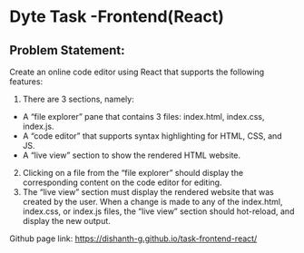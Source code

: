 # Dyte Task -Frontend(React)

## Problem Statement:
Create an online code editor using React that supports the following features:

1.	There are 3 sections, namely:
  -	A “file explorer” pane that contains 3 files: index.html, index.css, index.js.
  - A “code editor” that supports syntax highlighting for HTML, CSS, and JS.
  -	A “live view” section to show the rendered HTML website.
2.	Clicking on a file from the “file explorer” should display the corresponding content on the code editor for editing.
3.	The “live view” section must display the rendered website that was created by the user. When a change is made to any of the index.html, index.css, or index.js files, the “live view” section should hot-reload, and display the new output.

Github page link:
https://dishanth-g.github.io/task-frontend-react/
